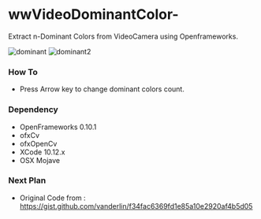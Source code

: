 # wwVideoDominantColor-
Extract n-Dominant Colors from VideoCamera using Openframeworks.

![dominant]( https://github.com/bemoregt/wwVideoDominantColor/blob/master/test1.png "dcolor")
![dominant2]( https://github.com/bemoregt/wwVideoDominantColor/blob/master/test2.png "dcolor")

### How To
- Press Arrow key to change dominant colors count.

### Dependency
- OpenFrameworks 0.10.1
- ofxCv
- ofxOpenCv
- XCode 10.12.x
- OSX Mojave

### Next Plan
- Original Code from : https://gist.github.com/vanderlin/f34fac6369fd1e85a10e2920af4b5d05
